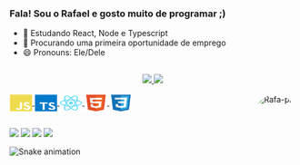 ### Fala! Sou o Rafael e gosto muito de programar ;)

- 🔭 Estudando React, Node e Typescript
- 🌱 Procurando uma primeira oportunidade de emprego
- 😄 Pronouns: Ele/Dele

##

<div align="center">
  <a href="https://github.com/RafaelHisu">
  <img height="150em" src="https://github-readme-stats.vercel.app/api?username=RafaelHisu&show_icons=true&theme=codeSTACKr&include_all_commits=true&count_private=true"/>
  <img height="150em" src="https://github-readme-stats.vercel.app/api/top-langs/?username=RafaelHisu&layout=compact&langs_count=7&theme=codeSTACKr"/>
</div>
  
  <div style="display: inline_block"><br>
  <img align="center" alt="Rafa-Js" height="30" width="40" src="https://raw.githubusercontent.com/devicons/devicon/master/icons/javascript/javascript-plain.svg">
  <img align="center" alt="Rafa-Ts" height="30" width="40" src="https://raw.githubusercontent.com/devicons/devicon/master/icons/typescript/typescript-plain.svg">
  <img align="center" alt="Rafa-React" height="30" width="40" src="https://raw.githubusercontent.com/devicons/devicon/master/icons/react/react-original.svg">
  <img align="center" alt="Rafa-HTML" height="30" width="40" src="https://raw.githubusercontent.com/devicons/devicon/master/icons/html5/html5-original.svg">
  <img align="center" alt="Rafa-CSS" height="30" width="40" src="https://raw.githubusercontent.com/devicons/devicon/master/icons/css3/css3-original.svg">
  <img align="right" alt="Rafa-pic" height="150" style="border-radius:50px;" src="https://lh3.googleusercontent.com/WVxWHuz4okSFHq3tvOZFYBHR1Z50_M0tI8ulP5YckFMb39sd9QtFR7i3eyYN5qP-kxvyprIP5eiNRz0RJer8sZq2UHCwDMzqtZI0zcUwHPP-a-xhisdiKJnn_RDULRKeKTtzBc_Y9DcAY-ftjmmLEUQBKtpblmKufQpbeFxbDuZ007p1tca63YDJvioZzcI-49ZhnaHzBm5HwRJGhJloRX1h7nUQYX9urSr28v4D16GBwI5NycWnb8VgcqEVvqzEcmja_AI7J_OCWAtvNnyCA6a-709mVqVZallyQ_MIib85ldO2hm_rlhZECUO_s0fHWNxHcVNopIJj8YeyJ9qeYGJHcCZttNnOrgNeHJW5fy-cWhJBiJ6gNqZHt-TBqR_CiHLV_RDAxEsnT-ko6ysBNNFc__cqODw7FB6EplSdd64m8rBx8WXHMIEBWtWI-0Nb9dJkhKevlFLLKdiBvBp39CyJlFdxrbkJktakB9N1TCTUdgkTG-6AU3DO_MFmwKYSBfkSeJuklDvn8V_f7gzI1oemQH4HptckFSqFcAI9KSqnShExqUIkIRkA3SnoCqnTCyEqLmoWa7aUXHKmSbbS_GrnoI_DRUT6IYg-_b-f1WUVKOoH3T9YdPV34eZH-apVJTfAeKWhmzLdVcs0EIhCm0z7XblPlVzmxVB6Kqvira0vu_5Df1lFsjtIJ35pKShVAmp0i_eQtrhPV3F7qeT0akvnFYH4Bl0y7XJoCU5kkXWOm931ePx1jlRJdwXEUwlfk-X5ooHsvUPPpyzzJicrRsZ221aRlJxmBJy7cA=s360-no?authuser=0">
</div>
  
  ##
  
  <div> 
  <a href="https://www.instagram.com/rafael_hisu" target="_blank"><img src="https://img.shields.io/badge/Instagram-E4405F?style=for-the-badge&logo=instagram&logoColor=white" target="_blank"></a>
  <a href = "mailto:rafaelsilvarssantos@gmail.com"><img src="https://img.shields.io/badge/-Gmail-%23333?style=for-the-badge&logo=gmail&logoColor=white" target="_blank"></a>
  <a href="https://www.linkedin.com/in/rafaeldasilvasantos" target="_blank"><img src="https://img.shields.io/badge/-LinkedIn-%230077B5?style=for-the-badge&logo=linkedin&logoColor=white" target="_blank"></a> 
    <a href="https://contate.me/rafaelsilvanum" target="_blank"><img src="https://img.shields.io/badge/WhatsApp-25D366?style=for-the-badge&logo=whatsapp&logoColor=white" target="_blank"></a> 
    
  ![Snake animation](https://github.com/RafaelHisu/RafaelHisu/blob/output/github-contribution-grid-snake.svg)
 
</div>
